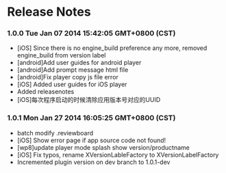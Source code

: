 <!--
#
# Copyright 2012-2013, Polyvi Inc. (http://polyvi.github.io/openxface)
# This program is distributed under the terms of the GNU General Public License.
# 
# This file is part of xFace.
# 
# xFace is free software: you can redistribute it and/or modify
# it under the terms of the GNU General Public License as published by
# the Free Software Foundation, either version 3 of the License, or
# (at your option) any later version.
# 
# xFace is distributed in the hope that it will be useful,
# but WITHOUT ANY WARRANTY; without even the implied warranty of
# MERCHANTABILITY or FITNESS FOR A PARTICULAR PURPOSE.  See the
# GNU General Public License for more details.
# 
# You should have received a copy of the GNU General Public License
# along with xFace.  If not, see <http://www.gnu.org/licenses/>.
#
-->

# Release Notes
### 1.0.0 Tue Jan 07 2014 15:42:05 GMT+0800 (CST)
 *  [iOS] Since there is no engine_build preference any more, removed engine_build from version label
 *  [android]Add user guides for android player
 *  [android]Add prompt message html file
 *  [android]Fix player copy js file error
 *  [iOS] Added user guides for iOS player
 *  Added releasenotes
 *  [iOS]每次程序启动的时候清除应用版本号对应的UUID
### 1.0.1 Mon Jan 27 2014 16:05:25 GMT+0800 (CST)
 *  batch modify .reviewboard
 *  [iOS] Show error page if app source code not found!
 *  [wp8]update player mode splash show version/productname
 *  [iOS] Fix typos, rename XVersionLableFactory to XVersionLabelFactory
 *  Incremented plugin version on dev branch to 1.0.1-dev